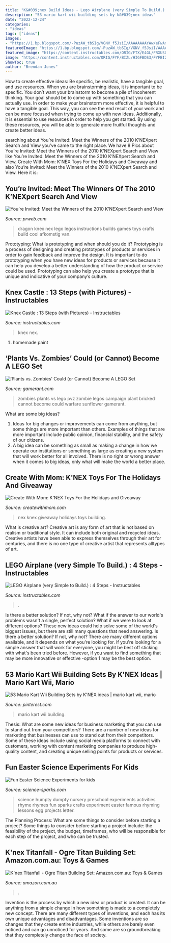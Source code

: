 ```yaml
---
title: "K&#039;nex Build Ideas - Lego Airplane (very Simple To Build.) : 4 Steps"
description: "53 mario kart wii building sets by k&#039;nex ideas"
date: "2022-12-24"
categories:
- "ideas"
tags: ["ideas"]
images:
- "https://1.bp.blogspot.com/-PuzAW_tbSIg/VGNV_f5JsiI/AAAAAAAAYAw/eFwAmCWi3Dk/s1600/knexgliderwtmk.JPG"
featuredImage: "https://1.bp.blogspot.com/-PuzAW_tbSIg/VGNV_f5JsiI/AAAAAAAAYAw/eFwAmCWi3Dk/s1600/knexgliderwtmk.JPG"
featured_image: "https://content.instructables.com/ORIG/FTX/E4GL/FRXUSQJG/FTXE4GLFRXUSQJG.jpg?frame=1"
image: "https://content.instructables.com/ORIG/FYF/BIZL/HIGFBDS3/FYFBIZLHIGFBDS3.jpg?frame=1"
ShowToc: true
author: "Brendan Jones"
---
```



How to create effective ideas: Be specific, be realistic, have a tangible goal, and use resources.
When you are brainstorming ideas, it is important to be specific. You don’t want your brainstorm to become a pile of incoherent thinking. Your goal should be to come up with something that you can actually use. In order to make your brainstorm more effective, it is helpful to have a tangible goal. This way, you can see the end result of your work and can be more focused when trying to come up with new ideas. Additionally, it is essential to use resources in order to help you get started. By using these resources, you will be able to generate more fruitful thoughts and create better ideas.

	

		
searching about You’re Invited: Meet the Winners of the 2010 K’NEXpert Search and View you've came to the right place. We have 8 Pics about You’re Invited: Meet the Winners of the 2010 K’NEXpert Search and View like You’re Invited: Meet the Winners of the 2010 K’NEXpert Search and View, Create With Mom: K&#039;NEX Toys For the Holidays and Giveaway and also You’re Invited: Meet the Winners of the 2010 K’NEXpert Search and View. Here it is:
		
    
## You’re Invited: Meet The Winners Of The 2010 K’NEXpert Search And View

<img loading=lazy src="http://ww1.prweb.com/prfiles/2009/11/25/3262474/gI_0_0_IanDragon.jpg" onerror="this.onerror=null;this.src='https://tse3.mm.bing.net/th?id=OIP.AgHy4t3X972GoViLcHP_YQHaGX&amp;pid=15.1';" alt="You’re Invited: Meet the Winners of the 2010 K’NEXpert Search and View">

_Source: prweb.com_

>dragon knex nex lego legos instructions builds games toys crafts build cool afkomstig van. 

	

Prototyping: What is prototyping and when should you do it?
Prototyping is a process of designing and creating prototypes of products or services in order to gain feedback and improve the design. It is important to do prototyping when you have new ideas for products or services because it can help you develop a better understanding of how the product or service could be used. Prototyping can also help you create a prototype that is unique and indicative of your company’s culture.

    
## Knex Castle : 13 Steps (with Pictures) - Instructables

<img loading=lazy src="https://content.instructables.com/ORIG/FTX/E4GL/FRXUSQJG/FTXE4GLFRXUSQJG.jpg?frame=1" onerror="this.onerror=null;this.src='https://tse4.mm.bing.net/th?id=OIP.krAB94hTaP_E-wBT6iihzgHaFj&amp;pid=15.1';" alt="Knex Castle : 13 Steps (with Pictures) - Instructables">

_Source: instructables.com_

>knex nex. 

	

1. homemade paint

    
## ‘Plants Vs. Zombies’ Could (or Cannot) Become A LEGO Set

<img loading=lazy src="https://gamerant.com/wp-content/uploads/Plants-vs-Zombies-Legos-06.jpg" onerror="this.onerror=null;this.src='https://tse2.mm.bing.net/th?id=OIP.8YMrWpDgVkxkamR5-NBpoQHaFj&amp;pid=15.1';" alt="‘Plants vs. Zombies’ Could (or Cannot) Become A LEGO Set">

_Source: gamerant.com_

>zombies plants vs lego pvz zombie legos campaign plant bricked cannot become could warfare sunflower gamerant. 

	

What are some big ideas?
1. Ideas for big changes or improvements can come from anything, but some things are more important than others. Examples of things that are more important include public opinion, financial stability, and the safety of our citizens.
2. A big idea can be something as small as making a change in how we operate our institutions or something as large as creating a new system that will work better for all involved. There is no right or wrong answer when it comes to big ideas, only what will make the world a better place.

    
## Create With Mom: K&#039;NEX Toys For The Holidays And Giveaway

<img loading=lazy src="https://1.bp.blogspot.com/-PuzAW_tbSIg/VGNV_f5JsiI/AAAAAAAAYAw/eFwAmCWi3Dk/s1600/knexgliderwtmk.JPG" onerror="this.onerror=null;this.src='https://tse3.mm.bing.net/th?id=OIP.-tABEu6zKe-BuMYMMXVJKAHaGc&amp;pid=15.1';" alt="Create With Mom: K&#039;NEX Toys For the Holidays and Giveaway">

_Source: createwithmom.com_

>nex knex giveaway holidays toys building. 

	

What is creative art?
Creative art is any form of art that is not based on realism or traditional style. It can include both original and recycled ideas. Creative artists have been able to express themselves through their art for centuries, and there is no one type of creative artist that represents alltypes of art.

    
## LEGO Airplane (very Simple To Build.) : 4 Steps - Instructables

<img loading=lazy src="https://content.instructables.com/ORIG/FYF/BIZL/HIGFBDS3/FYFBIZLHIGFBDS3.jpg?frame=1" onerror="this.onerror=null;this.src='https://tse4.mm.bing.net/th?id=OIP.ddI-FqTcjTLqyIhFl67mQQHaJ4&amp;pid=15.1';" alt="LEGO Airplane (very Simple to Build.) : 4 Steps - Instructables">

_Source: instructables.com_

>. 

	

Is there a better solution? If not, why not?
What if the answer to our world's problems wasn't a single, perfect solution? What if we were to look at different options? These new ideas could help solve some of the world's biggest issues, but there are still many questions that need answering. Is there a better solution? If not, why not? There are many different options available, and it depends on what you're looking for. If you're looking for a simple answer that will work for everyone, you might be best off sticking with what's been tried before. However, if you want to find something that may be more innovative or effective -option 1 may be the best option.

    
## 53 Mario Kart Wii Building Sets By K&#039;NEX Ideas | Mario Kart Wii, Mario

<img loading=lazy src="https://i.pinimg.com/236x/eb/1b/c2/eb1bc275d1e41e6fb9503c1121742693.jpg" onerror="this.onerror=null;this.src='https://tse3.mm.bing.net/th?id=OIP.GXJti2ZdV8ACMmoSUfIQ4AAAAA&amp;pid=15.1';" alt="53 Mario Kart Wii Building Sets by K&#039;NEX ideas | mario kart wii, mario">

_Source: pinterest.com_

>mario kart wii building. 

	

Thesis: What are some new ideas for business marketing that you can use to stand out from your competitors?
There are a number of new ideas for marketing that businesses can use to stand out from their competitors. Some of these ideas include using social media platforms to connect with customers, working with content marketing companies to produce high-quality content, and creating unique selling points for products or services.

    
## Fun Easter Science Experiments For Kids

<img loading=lazy src="http://www.science-sparks.com/wp-content/uploads/2015/08/HumptyDumptyScience.jpg" onerror="this.onerror=null;this.src='https://tse1.mm.bing.net/th?id=OIP.vhcGxrGBLkaE4LMlZ3kqCwHaKl&amp;pid=15.1';" alt="Fun Easter Science Experiments for kids">

_Source: science-sparks.com_

>science humpty dumpty nursery preschool experiments activities rhyme rhymes fun sparks crafts experiment easter famous rhyming lessons egg projects letter. 

	

The Planning Process: What are some things to consider before starting a project?
Some things to consider before starting a project include: the feasibility of the project, the budget, timeframes, who will be responsible for each step of the project, and who can be trusted.

    
## K&#039;nex Titanfall - Ogre Titan Building Set: Amazon.com.au: Toys &amp; Games

<img loading=lazy src="https://images-na.ssl-images-amazon.com/images/I/91nIBIYq5IL._AC_SL1500_.jpg" onerror="this.onerror=null;this.src='https://tse4.mm.bing.net/th?id=OIP.fTo7QaeIHS5alea8CTKQegHaGi&amp;pid=15.1';" alt="K&#039;nex Titanfall - Ogre Titan Building Set: Amazon.com.au: Toys &amp; Games">

_Source: amazon.com.au_

>. 

	

Invention is the process by which a new idea or product is created. It can be anything from a simple change in how something is made to a completely new concept. There are many different types of inventions, and each has its own unique advantages and disadvantages. Some inventions are so changes that they create entire industries, while others are barely even noticed and can go unnoticed for years. And some are so groundbreaking that they completely change the face of society.

